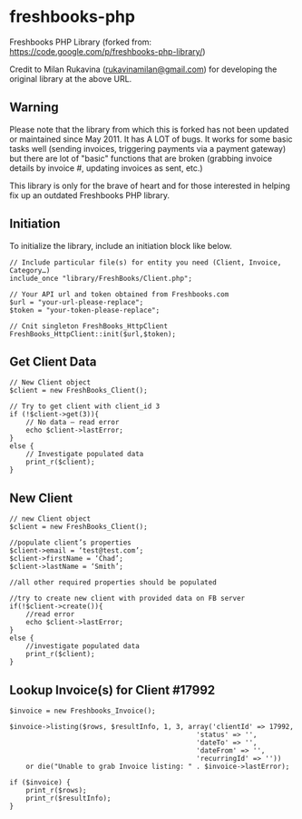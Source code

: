 freshbooks-php
==============

Freshbooks PHP Library (forked from: https://code.google.com/p/freshbooks-php-library/)

Credit to Milan Rukavina (rukavinamilan@gmail.com) for developing the original library at the above URL.

Warning
-------

Please note that the library from which this is forked has not been updated or maintained since May 2011. It has A LOT of bugs. It works for some basic tasks well (sending invoices, triggering payments via a payment gateway) but there are lot of "basic" functions that are broken (grabbing invoice details by invoice #, updating invoices as sent, etc.)

This library is only for the brave of heart and for those interested in helping fix up an outdated Freshbooks PHP library.

Initiation
----------

To initialize the library, include an initiation block like below.

    // Include particular file(s) for entity you need (Client, Invoice, Category…)
    include_once "library/FreshBooks/Client.php";

    // Your API url and token obtained from Freshbooks.com
    $url = "your-url-please-replace";
    $token = "your-token-please-replace";

    // Cnit singleton FreshBooks_HttpClient
    FreshBooks_HttpClient::init($url,$token);

Get Client Data
---------------

    // New Client object
    $client = new FreshBooks_Client();

    // Try to get client with client_id 3
    if (!$client->get(3)){
        // No data – read error
        echo $client->lastError;
    }
    else {
        // Investigate populated data
        print_r($client);
    }
    
New Client
----------

    // new Client object
    $client = new FreshBooks_Client();

    //populate client’s properties
    $client->email = ‘test@test.com’;
    $client->firstName = ‘Chad’;
    $client->lastName = ‘Smith’;
      
    //all other required properties should be populated

    //try to create new client with provided data on FB server
    if(!$client->create()){
        //read error
        echo $client->lastError;
    }
    else {
        //investigate populated data
        print_r($client);
    }
    
Lookup Invoice(s) for Client #17992
-----------------------------------

    $invoice = new Freshbooks_Invoice();

    $invoice->listing($rows, $resultInfo, 1, 3, array('clientId' => 17992,
    				                              'status' => '',
    						                      'dateTo' => '',
    						                      'dateFrom' => '',
    						                      'recurringId' => ''))
    	or die("Unable to grab Invoice listing: " . $invoice->lastError);

    if ($invoice) {
    	print_r($rows);
    	print_r($resultInfo);
    }

